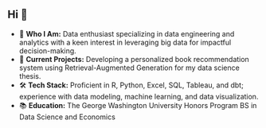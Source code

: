 ## Hi 👋

- 🌟 **Who I Am:** Data enthusiast specializing in data engineering and analytics with a keen interest in leveraging big data for impactful decision-making.
- 🔭 **Current Projects:** Developing a personalized book recommendation system using Retrieval-Augmented Generation for my data science thesis.
- 🛠️ **Tech Stack:** Proficient in R, Python, Excel, SQL, Tableau, and dbt; experience with data modeling, machine learning, and data visualization.
- 📚 **Education:** The George Washington University Honors Program BS in Data Science and Economics
